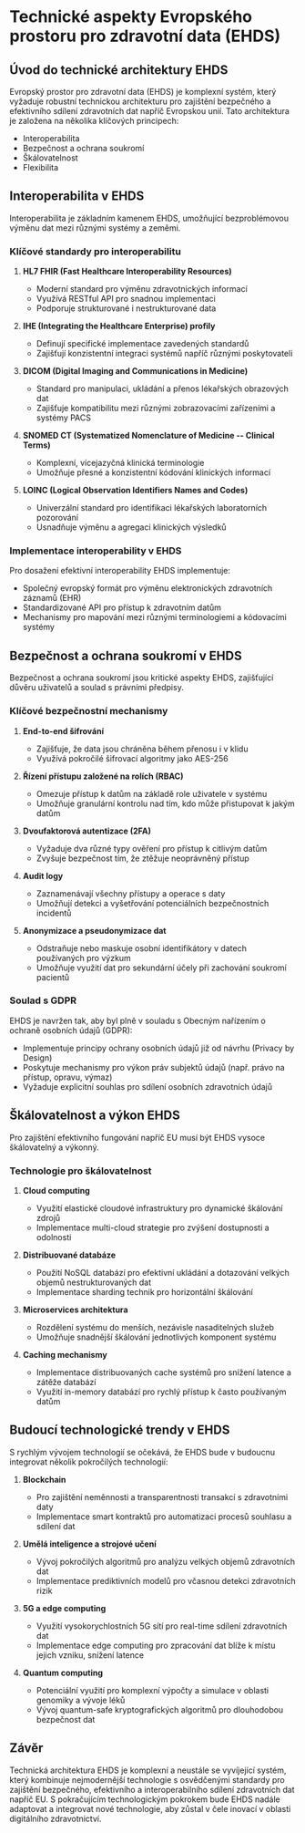 # Technické aspekty Evropského prostoru pro zdravotní data (EHDS)

## Úvod do technické architektury EHDS

Evropský prostor pro zdravotní data (EHDS) je komplexní systém, který vyžaduje robustní technickou architekturu pro zajištění bezpečného a efektivního sdílení zdravotních dat napříč Evropskou unií. Tato architektura je založena na několika klíčových principech:

- Interoperabilita
- Bezpečnost a ochrana soukromí
- Škálovatelnost
- Flexibilita

## Interoperabilita v EHDS

Interoperabilita je základním kamenem EHDS, umožňující bezproblémovou výměnu dat mezi různými systémy a zeměmi.

### Klíčové standardy pro interoperabilitu

1. **HL7 FHIR (Fast Healthcare Interoperability Resources)**
   - Moderní standard pro výměnu zdravotnických informací
   - Využívá RESTful API pro snadnou implementaci
   - Podporuje strukturované i nestrukturované data

2. **IHE (Integrating the Healthcare Enterprise) profily**
   - Definují specifické implementace zavedených standardů
   - Zajišťují konzistentní integraci systémů napříč různými poskytovateli

3. **DICOM (Digital Imaging and Communications in Medicine)**
   - Standard pro manipulaci, ukládání a přenos lékařských obrazových dat
   - Zajišťuje kompatibilitu mezi různými zobrazovacími zařízeními a systémy PACS

4. **SNOMED CT (Systematized Nomenclature of Medicine -- Clinical Terms)**
   - Komplexní, vícejazyčná klinická terminologie
   - Umožňuje přesné a konzistentní kódování klinických informací

5. **LOINC (Logical Observation Identifiers Names and Codes)**
   - Univerzální standard pro identifikaci lékařských laboratorních pozorování
   - Usnadňuje výměnu a agregaci klinických výsledků

### Implementace interoperability v EHDS

Pro dosažení efektivní interoperability EHDS implementuje:

- Společný evropský formát pro výměnu elektronických zdravotních záznamů (EHR)
- Standardizované API pro přístup k zdravotním datům
- Mechanismy pro mapování mezi různými terminologiemi a kódovacími systémy

## Bezpečnost a ochrana soukromí v EHDS

Bezpečnost a ochrana soukromí jsou kritické aspekty EHDS, zajišťující důvěru uživatelů a soulad s právními předpisy.

### Klíčové bezpečnostní mechanismy

1. **End-to-end šifrování**
   - Zajišťuje, že data jsou chráněna během přenosu i v klidu
   - Využívá pokročilé šifrovací algoritmy jako AES-256

2. **Řízení přístupu založené na rolích (RBAC)**
   - Omezuje přístup k datům na základě role uživatele v systému
   - Umožňuje granulární kontrolu nad tím, kdo může přistupovat k jakým datům

3. **Dvoufaktorová autentizace (2FA)**
   - Vyžaduje dva různé typy ověření pro přístup k citlivým datům
   - Zvyšuje bezpečnost tím, že ztěžuje neoprávněný přístup

4. **Audit logy**
   - Zaznamenávají všechny přístupy a operace s daty
   - Umožňují detekci a vyšetřování potenciálních bezpečnostních incidentů

5. **Anonymizace a pseudonymizace dat**
   - Odstraňuje nebo maskuje osobní identifikátory v datech používaných pro výzkum
   - Umožňuje využití dat pro sekundární účely při zachování soukromí pacientů

### Soulad s GDPR

EHDS je navržen tak, aby byl plně v souladu s Obecným nařízením o ochraně osobních údajů (GDPR):

- Implementuje principy ochrany osobních údajů již od návrhu (Privacy by Design)
- Poskytuje mechanismy pro výkon práv subjektů údajů (např. právo na přístup, opravu, výmaz)
- Vyžaduje explicitní souhlas pro sdílení osobních zdravotních údajů

## Škálovatelnost a výkon EHDS

Pro zajištění efektivního fungování napříč EU musí být EHDS vysoce škálovatelný a výkonný.

### Technologie pro škálovatelnost

1. **Cloud computing**
   - Využití elastické cloudové infrastruktury pro dynamické škálování zdrojů
   - Implementace multi-cloud strategie pro zvýšení dostupnosti a odolnosti

2. **Distribuované databáze**
   - Použití NoSQL databází pro efektivní ukládání a dotazování velkých objemů nestrukturovaných dat
   - Implementace sharding technik pro horizontální škálování

3. **Microservices architektura**
   - Rozdělení systému do menších, nezávisle nasaditelných služeb
   - Umožňuje snadnější škálování jednotlivých komponent systému

4. **Caching mechanismy**
   - Implementace distribuovaných cache systémů pro snížení latence a zátěže databází
   - Využití in-memory databází pro rychlý přístup k často používaným datům

## Budoucí technologické trendy v EHDS

S rychlým vývojem technologií se očekává, že EHDS bude v budoucnu integrovat několik pokročilých technologií:

1. **Blockchain**
   - Pro zajištění neměnnosti a transparentnosti transakcí s zdravotními daty
   - Implementace smart kontraktů pro automatizaci procesů souhlasu a sdílení dat

2. **Umělá inteligence a strojové učení**
   - Vývoj pokročilých algoritmů pro analýzu velkých objemů zdravotních dat
   - Implementace prediktivních modelů pro včasnou detekci zdravotních rizik

3. **5G a edge computing**
   - Využití vysokorychlostních 5G sítí pro real-time sdílení zdravotních dat
   - Implementace edge computing pro zpracování dat blíže k místu jejich vzniku, snížení latence

4. **Quantum computing**
   - Potenciální využití pro komplexní výpočty a simulace v oblasti genomiky a vývoje léků
   - Vývoj quantum-safe kryptografických algoritmů pro dlouhodobou bezpečnost dat

## Závěr

Technická architektura EHDS je komplexní a neustále se vyvíjející systém, který kombinuje nejmodernější technologie s osvědčenými standardy pro zajištění bezpečného, efektivního a interoperabilního sdílení zdravotních dat napříč EU. S pokračujícím technologickým pokrokem bude EHDS nadále adaptovat a integrovat nové technologie, aby zůstal v čele inovací v oblasti digitálního zdravotnictví.